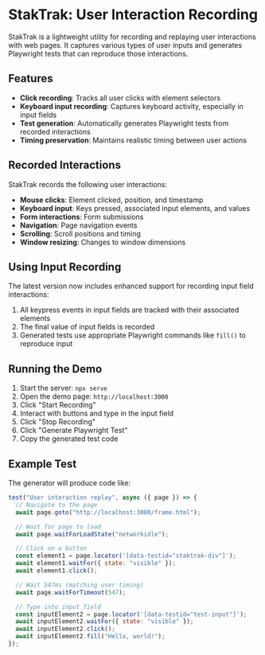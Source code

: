 # StakTrak: User Interaction Recording

StakTrak is a lightweight utility for recording and replaying user interactions with web pages. It captures various types of user inputs and generates Playwright tests that can reproduce those interactions.

## Features

- **Click recording**: Tracks all user clicks with element selectors
- **Keyboard input recording**: Captures keyboard activity, especially in input fields
- **Test generation**: Automatically generates Playwright tests from recorded interactions
- **Timing preservation**: Maintains realistic timing between user actions

## Recorded Interactions

StakTrak records the following user interactions:

- **Mouse clicks**: Element clicked, position, and timestamp
- **Keyboard input**: Keys pressed, associated input elements, and values
- **Form interactions**: Form submissions
- **Navigation**: Page navigation events
- **Scrolling**: Scroll positions and timing
- **Window resizing**: Changes to window dimensions

## Using Input Recording

The latest version now includes enhanced support for recording input field interactions:

1. All keypress events in input fields are tracked with their associated elements
2. The final value of input fields is recorded
3. Generated tests use appropriate Playwright commands like `fill()` to reproduce input

## Running the Demo

1. Start the server: `npx serve`
2. Open the demo page: `http://localhost:3000`
3. Click "Start Recording"
4. Interact with buttons and type in the input field
5. Click "Stop Recording"
6. Click "Generate Playwright Test"
7. Copy the generated test code

## Example Test

The generator will produce code like:

```javascript
test("User interaction replay", async ({ page }) => {
  // Navigate to the page
  await page.goto("http://localhost:3000/frame.html");

  // Wait for page to load
  await page.waitForLoadState("networkidle");

  // Click on a button
  const element1 = page.locator('[data-testid="staktrak-div"]');
  await element1.waitFor({ state: "visible" });
  await element1.click();

  // Wait 547ms (matching user timing)
  await page.waitForTimeout(547);

  // Type into input field
  const inputElement2 = page.locator('[data-testid="test-input"]');
  await inputElement2.waitFor({ state: "visible" });
  await inputElement2.click();
  await inputElement2.fill("Hello, world!");
});
```
